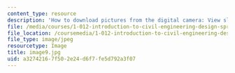 ```yaml
---
content_type: resource
description: 'How to download pictures from the digital camera: View slides in camera'
file: /media/courses/1-012-introduction-to-civil-engineering-design-spring-2002/a32742167f502e24d6f7fe5d792a3f07_image9.jpg
file_location: /coursemedia/1-012-introduction-to-civil-engineering-design-spring-2002/a32742167f502e24d6f7fe5d792a3f07_image9.jpg
file_type: image/jpeg
resourcetype: Image
title: image9.jpg
uid: a3274216-7f50-2e24-d6f7-fe5d792a3f07
---
```


